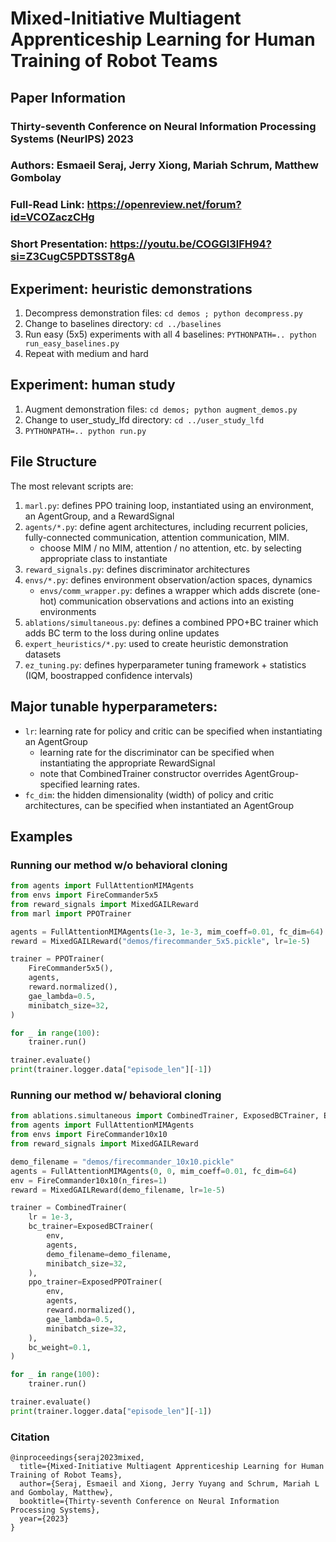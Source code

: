 # Mixed-Initiative Multiagent Apprenticeship Learning for Human Training of Robot Teams

## Paper Information

### Thirty-seventh Conference on Neural Information Processing Systems (NeurIPS) 2023
### Authors: Esmaeil Seraj, Jerry Xiong, Mariah Schrum, Matthew Gombolay
### Full-Read Link: https://openreview.net/forum?id=VCOZaczCHg
### Short Presentation: https://youtu.be/COGGl3lFH94?si=Z3CugC5PDTSST8gA

## Experiment: heuristic demonstrations

1. Decompress demonstration files: `cd demos ; python decompress.py`
2. Change to baselines directory: `cd ../baselines`
3. Run easy (5x5) experiments with all 4 baselines:
`PYTHONPATH=.. python run_easy_baselines.py`
4. Repeat with medium and hard

## Experiment: human study

1. Augment demonstration files: `cd demos; python augment_demos.py`
2. Change to user_study_lfd directory: `cd ../user_study_lfd`
3. `PYTHONPATH=.. python run.py`

## File Structure

The most relevant scripts are:
1. `marl.py`: defines PPO training loop, instantiated using an environment, an AgentGroup, and a RewardSignal
2. `agents/*.py`: define agent architectures, including recurrent policies, fully-connected communication, attention communication, MIM.
   - choose MIM / no MIM, attention / no attention, etc. by selecting appropriate class to instantiate
3. `reward_signals.py`: defines discriminator architectures
4. `envs/*.py`: defines environment observation/action spaces, dynamics
   - `envs/comm_wrapper.py`: defines a wrapper which adds discrete (one-hot) communication observations and actions into an existing environments
5. `ablations/simultaneous.py`: defines a combined PPO+BC trainer which adds BC term to the loss during online updates
6. `expert_heuristics/*.py`: used to create heuristic demonstration datasets
7. `ez_tuning.py`: defines hyperparameter tuning framework + statistics (IQM, boostrapped confidence intervals)

## Major tunable hyperparameters:

- `lr`: learning rate for policy and critic can be specified when instantiating an AgentGroup
  - learning rate for the discriminator can be specified when instantiating the appropriate RewardSignal
  - note that CombinedTrainer constructor overrides AgentGroup-specified learning rates.
- `fc_dim`: the hidden dimensionality (width) of policy and critic architectures, can be
specified when instantiated an AgentGroup

## Examples

### Running our method w/o behavioral cloning

```python
from agents import FullAttentionMIMAgents
from envs import FireCommander5x5
from reward_signals import MixedGAILReward
from marl import PPOTrainer

agents = FullAttentionMIMAgents(1e-3, 1e-3, mim_coeff=0.01, fc_dim=64)
reward = MixedGAILReward("demos/firecommander_5x5.pickle", lr=1e-5)

trainer = PPOTrainer(
    FireCommander5x5(),
    agents,
    reward.normalized(),
    gae_lambda=0.5,
    minibatch_size=32,
)

for _ in range(100):
    trainer.run()

trainer.evaluate()
print(trainer.logger.data["episode_len"][-1])
```

### Running our method w/ behavioral cloning

```python
from ablations.simultaneous import CombinedTrainer, ExposedBCTrainer, ExposedPPOTrainer
from agents import FullAttentionMIMAgents
from envs import FireCommander10x10
from reward_signals import MixedGAILReward

demo_filename = "demos/firecommander_10x10.pickle"
agents = FullAttentionMIMAgents(0, 0, mim_coeff=0.01, fc_dim=64)
env = FireCommander10x10(n_fires=1)
reward = MixedGAILReward(demo_filename, lr=1e-5)

trainer = CombinedTrainer(
    lr = 1e-3,
    bc_trainer=ExposedBCTrainer(
        env,
        agents,
        demo_filename=demo_filename,
        minibatch_size=32,
    ),
    ppo_trainer=ExposedPPOTrainer(
        env,
        agents,
        reward.normalized(),
        gae_lambda=0.5,
        minibatch_size=32,
    ),
    bc_weight=0.1,
)

for _ in range(100):
    trainer.run()

trainer.evaluate()
print(trainer.logger.data["episode_len"][-1])
```
### Citation

```
@inproceedings{seraj2023mixed,
  title={Mixed-Initiative Multiagent Apprenticeship Learning for Human Training of Robot Teams},
  author={Seraj, Esmaeil and Xiong, Jerry Yuyang and Schrum, Mariah L and Gombolay, Matthew},
  booktitle={Thirty-seventh Conference on Neural Information Processing Systems},
  year={2023}
}
```
